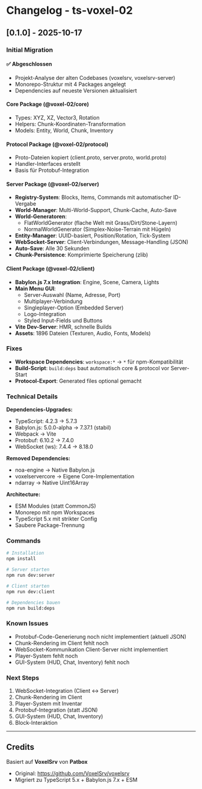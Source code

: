 # Changelog - ts-voxel-02

## [0.1.0] - 2025-10-17

### Initial Migration

#### ✅ Abgeschlossen
- Projekt-Analyse der alten Codebases (voxelsrv, voxelsrv-server)
- Monorepo-Struktur mit 4 Packages angelegt
- Dependencies auf neueste Versionen aktualisiert

#### Core Package (@voxel-02/core)
- Types: XYZ, XZ, Vector3, Rotation
- Helpers: Chunk-Koordinaten-Transformation
- Models: Entity, World, Chunk, Inventory

#### Protocol Package (@voxel-02/protocol)
- Proto-Dateien kopiert (client.proto, server.proto, world.proto)
- Handler-Interfaces erstellt
- Basis für Protobuf-Integration

#### Server Package (@voxel-02/server)
- **Registry-System**: Blocks, Items, Commands mit automatischer ID-Vergabe
- **World-Manager**: Multi-World-Support, Chunk-Cache, Auto-Save
- **World-Generatoren**:
  - FlatWorldGenerator (flache Welt mit Grass/Dirt/Stone-Layern)
  - NormalWorldGenerator (Simplex-Noise-Terrain mit Hügeln)
- **Entity-Manager**: UUID-basiert, Position/Rotation, Tick-System
- **WebSocket-Server**: Client-Verbindungen, Message-Handling (JSON)
- **Auto-Save**: Alle 30 Sekunden
- **Chunk-Persistence**: Komprimierte Speicherung (zlib)

#### Client Package (@voxel-02/client)
- **Babylon.js 7.x Integration**: Engine, Scene, Camera, Lights
- **Main Menu GUI**:
  - Server-Auswahl (Name, Adresse, Port)
  - Multiplayer-Verbindung
  - Singleplayer-Option (Embedded Server)
  - Logo-Integration
  - Styled Input-Fields und Buttons
- **Vite Dev-Server**: HMR, schnelle Builds
- **Assets**: 1896 Dateien (Texturen, Audio, Fonts, Models)

### Fixes
- **Workspace Dependencies**: `workspace:*` → `*` für npm-Kompatibilität
- **Build-Script**: `build:deps` baut automatisch core & protocol vor Server-Start
- **Protocol-Export**: Generated files optional gemacht

### Technical Details

**Dependencies-Upgrades:**
- TypeScript: 4.2.3 → 5.7.3
- Babylon.js: 5.0.0-alpha → 7.37.1 (stabil)
- Webpack → Vite
- Protobuf: 6.10.2 → 7.4.0
- WebSocket (ws): 7.4.4 → 8.18.0

**Removed Dependencies:**
- noa-engine → Native Babylon.js
- voxelservercore → Eigene Core-Implementation
- ndarray → Native Uint16Array

**Architecture:**
- ESM Modules (statt CommonJS)
- Monorepo mit npm Workspaces
- TypeScript 5.x mit strikter Config
- Saubere Package-Trennung

### Commands
```bash
# Installation
npm install

# Server starten
npm run dev:server

# Client starten
npm run dev:client

# Dependencies bauen
npm run build:deps
```

### Known Issues
- Protobuf-Code-Generierung noch nicht implementiert (aktuell JSON)
- Chunk-Rendering im Client fehlt noch
- WebSocket-Kommunikation Client-Server nicht implementiert
- Player-System fehlt noch
- GUI-System (HUD, Chat, Inventory) fehlt noch

### Next Steps
1. WebSocket-Integration (Client ↔ Server)
2. Chunk-Rendering im Client
3. Player-System mit Inventar
4. Protobuf-Integration (statt JSON)
5. GUI-System (HUD, Chat, Inventory)
6. Block-Interaktion

---

## Credits
Basiert auf **VoxelSrv** von **Patbox**
- Original: https://github.com/VoxelSrv/voxelsrv
- Migriert zu TypeScript 5.x + Babylon.js 7.x + ESM
